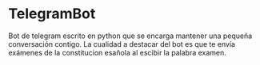 # TelegramBot

Bot de telegram escrito en python que se encarga mantener una pequeña conversación contigo.
La cualidad a destacar del bot es que te envía exámenes de la constitucion esañola al escibir la palabra examen.

